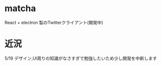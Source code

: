 # matcha
React + electron 製のTwitterクライアント(開発中)

# 近況
5/19 デザイン,UI周りの知識がなさすぎで勉強したいため少し開発を中断します 
     
